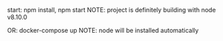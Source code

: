 start: npm install, npm start
NOTE: project is definitely building with node v8.10.0

OR: docker-compose up
NOTE: node will be installed automatically

